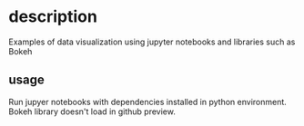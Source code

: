 # description
Examples of data visualization using jupyter notebooks and libraries such as Bokeh

## usage
Run jupyer notebooks with dependencies installed in python environment. Bokeh library doesn't load in github preview. 